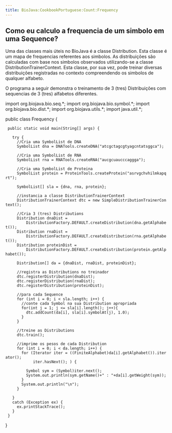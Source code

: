 ```yaml
---
title: BioJava:CookbookPortuguese:Count:Frequency
---
```


Como eu calculo a frequencia de um simbolo em uma Sequence?
-----------------------------------------------------------

Uma das classes mais úteis no BioJava é a classe Distribution. Esta
classe é um mapa de frequencias referentes aos simbolos. As
distribuições são calculadas com base nos simbolos observados
utilizando-se a classe DistributionTrainerContext. Esta classe, por sua
vez, pode treinar diversas distribuições registradas no contexto
compreendendo os simbolos de qualquer alfabeto.

O programa a seguir demonstra o treinamento de 3 (tres) Distribuições
com sequencias de 3 (tres) alfabetos diferentes.

<java> import org.biojava.bio.seq.\*; import org.biojava.bio.symbol.\*;
import org.biojava.bio.dist.\*; import org.biojava.utils.\*; import
java.util.\*;

public class Frequency {

` public static void main(String[] args) {`

`   try {`  
`     //Cria uma SymbolList de DNA`  
`     SymbolList dna = DNATools.createDNA("atcgctagcgtyagcntatsggca");`

`     //Cria uma SymbolList de RNA`  
`     SymbolList rna = RNATools.createRNA("aucgcuaucccaggga");`

`     //Cria uma SymbolList de Proteina`  
`     SymbolList protein = ProteinTools.createProtein("asrvgchvhilmkapqrt");`

`     SymbolList[] sla = {dna, rna, protein};`

`     //instancia a classe DistributionTrainerContext`  
`     DistributionTrainerContext dtc = new SimpleDistributionTrainerContext();`

`     //Cria 3 (tres) Distributions`  
`     Distribution dnaDist =`  
`         DistributionFactory.DEFAULT.createDistribution(dna.getAlphabet());`  
`     Distribution rnaDist =`  
`         DistributionFactory.DEFAULT.createDistribution(rna.getAlphabet());`  
`     Distribution proteinDist =`  
`         DistributionFactory.DEFAULT.createDistribution(protein.getAlphabet());`

`     Distribution[] da = {dnaDist, rnaDist, proteinDist};`

`     //registra as Distributions no treinador`  
`     dtc.registerDistribution(dnaDist);`  
`     dtc.registerDistribution(rnaDist);`  
`     dtc.registerDistribution(proteinDist);`

`     //para cada Sequence`  
`     for (int i = 0; i < sla.length; i++) {`  
`       //conte cada Symbol na sua Distribution apropriada`  
`       for(int j = 1; j <= sla[i].length(); j++){`  
`         dtc.addCount(da[i], sla[i].symbolAt(j), 1.0);`  
`       }`  
`     }`

`     //treine as Distributions`  
`     dtc.train();`

`     //imprime os pesos de cada Distribution`  
`     for (int i = 0; i < da.length; i++) {`  
`       for (Iterator iter = ((FiniteAlphabet)da[i].getAlphabet()).iterator();`  
`            iter.hasNext(); ) {`

`         Symbol sym = (Symbol)iter.next();`  
`         System.out.println(sym.getName()+" : "+da[i].getWeight(sym));`  
`       }`  
`       System.out.println("\n");`  
`     }`

`   }`  
`   catch (Exception ex) {`  
`     ex.printStackTrace();`  
`   }`  
` }`

} </java>
